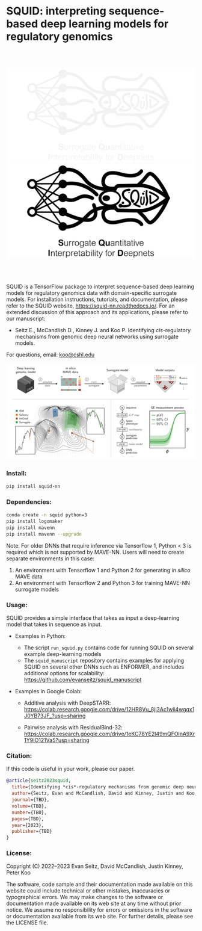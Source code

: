 SQUID: interpreting sequence-based deep learning models for regulatory genomics
========================================================================
<!--- [![PyPI version](https://badge.fury.io/py/mavenn.svg)](https://badge.fury.io/py/mavenn) --->
<!--- [![Downloads](https://static.pepy.tech/personalized-badge/mavenn?period=total&units=international_system&left_color=black&right_color=blue&left_text=Downloads)](https://pepy.tech/project/mavenn) --->
<!--- [![Documentation Status](https://readthedocs.org/projects/mavenn/badge/?version=latest)](https://mavenn.readthedocs.io/en/latest/?badge=latest) --->

<br/><br/>

![logo_dark](./images/logo_dark.png#gh-dark-mode-only)
![logo_light](./images/logo_light.png#gh-light-mode-only)

<br/><br/>

SQUID is a TensorFlow package to interpret sequence-based deep learning models for regulatory genomics data with domain-specific surrogate models. For installation instructions, tutorials, and documentation, please refer to the SQUID website, https://squid-nn.readthedocs.io/. For an extended discussion of this approach and its applications, please refer to our manuscript:

* Seitz E., McCandlish D., Kinney J. and Koo P. Identifying *cis*-regulatory mechanisms from genomic deep neural networks using surrogate models.
<!--- <em>Genome Biol</em> **23**, 98 (2022). https://doi.org/10.1186/s13059-022-02661-7 --->

For questions, email: koo@cshl.edu

<img src="images/schematic.png" alt="fig" width="1000"/>


### Install:

```bash
pip install squid-nn
```

### Dependencies:

```bash
conda create -n squid python=3
pip install logomaker
pip install mavenn
pip install mavenn --upgrade
```

Note: For older DNNs that require inference via Tensorflow 1, Python < 3 is required which is not supported by MAVE-NN. Users will need to create separate environments in this case:
1. An environment with Tensorflow 1 and Python 2 for generating *in silico* MAVE data
2. An environment with Tensorflow 2 and Python 3 for training MAVE-NN surrogate models


### Usage:
SQUID provides a simple interface that takes as input a deep-learning model that takes in sequence as input.

- Examples in Python: 

	- The script `run_squid.py` contains code for running SQUID on several example deep-learning models
	- The `squid_manuscript` repository contains examples for applying SQUID on several other DNNs such as ENFORMER, and includes additional options for scalability: https://github.com/evanseitz/squid_manuscript

- Examples in Google Colab:

	- Additive analysis with DeepSTARR: https://colab.research.google.com/drive/12HR8Vu_8ji3Ac1wli4wgqx1J0YB73JF_?usp=sharing

	- Pairwise analysis with ResidualBind-32: https://colab.research.google.com/drive/1eKC78YE2l49mQFOlnA9Xr1Y9IO121Va5?usp=sharing


### Citation:
If this code is useful in your work, please our paper.

```bibtex
@article{seitz2023squid,
  title={Identifying *cis*-regulatory mechanisms from genomic deep neural networks using surrogate models},
  author={Seitz, Evan and McCandlish, David and Kinney, Justin and Koo, Peter},
  journal={TBD},
  volume={TBD},
  number={TBD},
  pages={TBD},
  year={2023},
  publisher={TBD}
}
```

### License:
Copyright (C) 2022–2023 Evan Seitz, David McCandlish, Justin Kinney, Peter Koo

The software, code sample and their documentation made available on this website could include technical or other mistakes, inaccuracies or typographical errors. We may make changes to the software or documentation made available on its web site at any time without prior notice. We assume no responsibility for errors or omissions in the software or documentation available from its web site. For further details, please see the LICENSE file.
